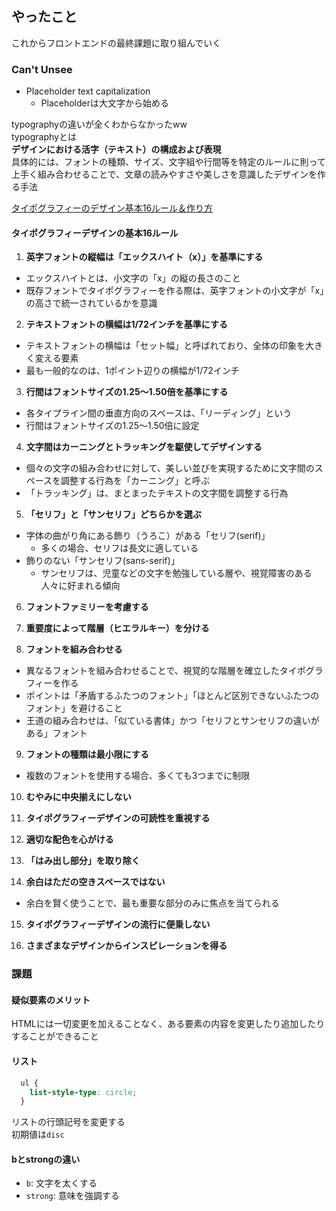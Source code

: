 

## やったこと
これからフロントエンドの最終課題に取り組んでいく

### Can't Unsee
- Placeholder text capitalization
  - Placeholderは大文字から始める

typographyの違いが全くわからなかったww  
typographyとは  
**デザインにおける活字（テキスト）の構成および表現**  
具体的には、フォントの種類、サイズ、文字組や行間等を特定のルールに則って上手く組み合わせることで、文章の読みやすさや美しさを意識したデザインを作る手法  

[タイポグラフィーのデザイン基本16ルール＆作り方](https://goworkship.com/magazine/typo-rules/)  

#### タイポグラフィーデザインの基本16ルール
1. **英字フォントの縦幅は「エックスハイト（x）」を基準にする**
  - エックスハイトとは、小文字の「x」の縦の長さのこと
  - 既存フォントでタイポグラフィーを作る際は、英字フォントの小文字が「x」の高さで統一されているかを意識

2. **テキストフォントの横幅は1/72インチを基準にする**
  - テキストフォントの横幅は「セット幅」と呼ばれており、全体の印象を大きく変える要素
  - 最も一般的なのは、1ポイント辺りの横幅が1/72インチ

3. **行間はフォントサイズの1.25〜1.50倍を基準にする**
  - 各タイプライン間の垂直方向のスペースは、「リーディング」という
  - 行間はフォントサイズの1.25〜1.50倍に設定

4. **文字間はカーニングとトラッキングを駆使してデザインする**
  - 個々の文字の組み合わせに対して、美しい並びを実現するために文字間のスペースを調整する行為を「カーニング」と呼ぶ
  - 「トラッキング」は、まとまったテキストの文字間を調整する行為

5. **「セリフ」と「サンセリフ」どちらかを選ぶ**
  - 字体の曲がり角にある飾り（うろこ）がある「セリフ(serif)」
    - 多くの場合、セリフは長文に適している
  - 飾りのない「サンセリフ(sans-serif)」
    - サンセリフは、児童などの文字を勉強している層や、視覚障害のある人々に好まれる傾向

6. **フォントファミリーを考慮する**

7. **重要度によって階層（ヒエラルキー）を分ける**

8. **フォントを組み合わせる**
  - 異なるフォントを組み合わせることで、視覚的な階層を確立したタイポグラフィーを作る
  - ポイントは「矛盾するふたつのフォント」「ほとんど区別できないふたつのフォント」を避けること
  - 王道の組み合わせは、「似ている書体」かつ「セリフとサンセリフの違いがある」フォント

9. **フォントの種類は最小限にする**
  - 複数のフォントを使用する場合、多くても3つまでに制限

10. **むやみに中央揃えにしない**

11. **タイポグラフィーデザインの可読性を重視する**

12. **適切な配色を心がける**

13. **「はみ出し部分」を取り除く**

14. **余白はただの空きスペースではない**
  - 余白を賢く使うことで、最も重要な部分のみに焦点を当てられる

15. **タイポグラフィーデザインの流行に便乗しない**

16. **さまざまなデザインからインスピレーションを得る**



### 課題
#### 疑似要素のメリット
HTMLには一切変更を加えることなく、ある要素の内容を変更したり追加したりすることができること  

#### リスト
```css
  ul {
    list-style-type: circle;
  }
```
リストの行頭記号を変更する  
初期値は`disc`   

#### bとstrongの違い
- `b`: 文字を太くする
- `strong`: 意味を強調する
